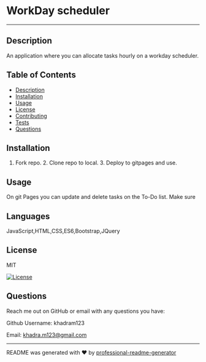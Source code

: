   # WorkDay scheduler
  
  ---

  ## Description
  An application where you can allocate tasks hourly on a workday scheduler.

  ## Table of Contents
  * [Description](#description)
  * [Installation](#installation)
  * [Usage](#usage)
  * [License](#license)
  * [Contributing](#contribution)
  * [Tests](#tests)
  * [Questions](#questions)

  ## Installation
   1. Fork repo. 2. Clone repo to local. 3. Deploy to gitpages and use.

  ## Usage
  On git Pages you can update and delete tasks on the To-Do list. Make sure

  ## Languages
  JavaScript,HTML,CSS,ES6,Bootstrap,JQuery

  ## License
  MIT

  [![License](https://img.shields.io/badge/License-MIT-green)](https://opensource.org/licenses/MIT)
  
  ## Questions
  Reach me out on GitHub or email with any questions you have:

  Github Username: khadram123

  Email: khadra.m123@gmail.com

  ----
  README was generated with ❤️ by [professional-readme-generator](https://github.com/khadra123/readme-generator)
  
